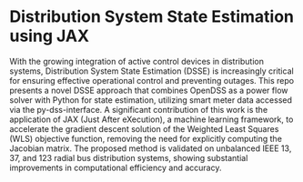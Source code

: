 # Distribution System State Estimation using JAX

With the growing integration of active control devices in distribution systems, Distribution System State Estimation (DSSE) is increasingly critical for ensuring effective operational control and preventing outages. This repo presents a novel DSSE approach that combines OpenDSS as a power flow solver with Python for state estimation, utilizing smart meter data accessed via the py-dss-interface. A significant contribution of this work is the application of JAX (Just After eXecution), a machine learning framework, to accelerate the gradient descent
solution of the Weighted Least Squares (WLS) objective function, removing the need for explicitly computing the Jacobian matrix. The proposed method is validated on unbalanced IEEE 13, 37, and 123 radial bus distribution systems, showing substantial improvements in computational efficiency and accuracy.

